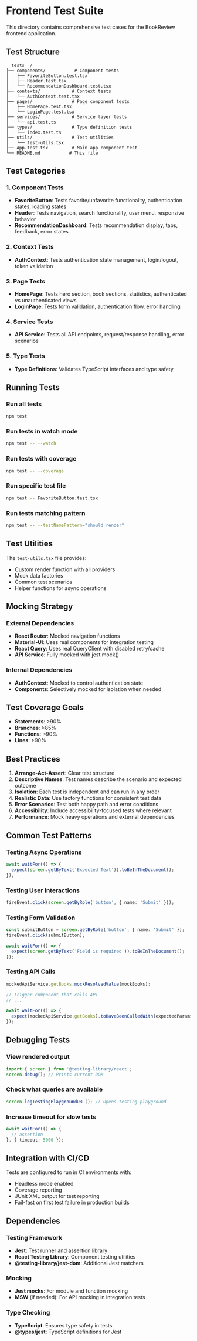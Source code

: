 # Frontend Test Suite

This directory contains comprehensive test cases for the BookReview frontend application.

## Test Structure

```
__tests__/
├── components/           # Component tests
│   ├── FavoriteButton.test.tsx
│   ├── Header.test.tsx
│   └── RecommendationDashboard.test.tsx
├── contexts/            # Context tests
│   └── AuthContext.test.tsx
├── pages/               # Page component tests
│   ├── HomePage.test.tsx
│   └── LoginPage.test.tsx
├── services/            # Service layer tests
│   └── api.test.ts
├── types/               # Type definition tests
│   └── index.test.ts
├── utils/               # Test utilities
│   └── test-utils.tsx
├── App.test.tsx         # Main app component test
└── README.md           # This file
```

## Test Categories

### 1. Component Tests
- **FavoriteButton**: Tests favorite/unfavorite functionality, authentication states, loading states
- **Header**: Tests navigation, search functionality, user menu, responsive behavior
- **RecommendationDashboard**: Tests recommendation display, tabs, feedback, error states

### 2. Context Tests
- **AuthContext**: Tests authentication state management, login/logout, token validation

### 3. Page Tests
- **HomePage**: Tests hero section, book sections, statistics, authenticated vs unauthenticated views
- **LoginPage**: Tests form validation, authentication flow, error handling

### 4. Service Tests
- **API Service**: Tests all API endpoints, request/response handling, error scenarios

### 5. Type Tests
- **Type Definitions**: Validates TypeScript interfaces and type safety

## Running Tests

### Run all tests
```bash
npm test
```

### Run tests in watch mode
```bash
npm test -- --watch
```

### Run tests with coverage
```bash
npm test -- --coverage
```

### Run specific test file
```bash
npm test -- FavoriteButton.test.tsx
```

### Run tests matching pattern
```bash
npm test -- --testNamePattern="should render"
```

## Test Utilities

The `test-utils.tsx` file provides:
- Custom render function with all providers
- Mock data factories
- Common test scenarios
- Helper functions for async operations

## Mocking Strategy

### External Dependencies
- **React Router**: Mocked navigation functions
- **Material-UI**: Uses real components for integration testing
- **React Query**: Uses real QueryClient with disabled retry/cache
- **API Service**: Fully mocked with jest.mock()

### Internal Dependencies
- **AuthContext**: Mocked to control authentication state
- **Components**: Selectively mocked for isolation when needed

## Test Coverage Goals

- **Statements**: >90%
- **Branches**: >85%
- **Functions**: >90%
- **Lines**: >90%

## Best Practices

1. **Arrange-Act-Assert**: Clear test structure
2. **Descriptive Names**: Test names describe the scenario and expected outcome
3. **Isolation**: Each test is independent and can run in any order
4. **Realistic Data**: Use factory functions for consistent test data
5. **Error Scenarios**: Test both happy path and error conditions
6. **Accessibility**: Include accessibility-focused tests where relevant
7. **Performance**: Mock heavy operations and external dependencies

## Common Test Patterns

### Testing Async Operations
```typescript
await waitFor(() => {
  expect(screen.getByText('Expected Text')).toBeInTheDocument();
});
```

### Testing User Interactions
```typescript
fireEvent.click(screen.getByRole('button', { name: 'Submit' }));
```

### Testing Form Validation
```typescript
const submitButton = screen.getByRole('button', { name: 'Submit' });
fireEvent.click(submitButton);

await waitFor(() => {
  expect(screen.getByText('Field is required')).toBeInTheDocument();
});
```

### Testing API Calls
```typescript
mockedApiService.getBooks.mockResolvedValue(mockBooks);

// Trigger component that calls API
// ...

await waitFor(() => {
  expect(mockedApiService.getBooks).toHaveBeenCalledWith(expectedParams);
});
```

## Debugging Tests

### View rendered output
```typescript
import { screen } from '@testing-library/react';
screen.debug(); // Prints current DOM
```

### Check what queries are available
```typescript
screen.logTestingPlaygroundURL(); // Opens testing playground
```

### Increase timeout for slow tests
```typescript
await waitFor(() => {
  // assertion
}, { timeout: 5000 });
```

## Integration with CI/CD

Tests are configured to run in CI environments with:
- Headless mode enabled
- Coverage reporting
- JUnit XML output for test reporting
- Fail-fast on first test failure in production builds

## Dependencies

### Testing Framework
- **Jest**: Test runner and assertion library
- **React Testing Library**: Component testing utilities
- **@testing-library/jest-dom**: Additional Jest matchers

### Mocking
- **Jest mocks**: For module and function mocking
- **MSW** (if needed): For API mocking in integration tests

### Type Checking
- **TypeScript**: Ensures type safety in tests
- **@types/jest**: TypeScript definitions for Jest
